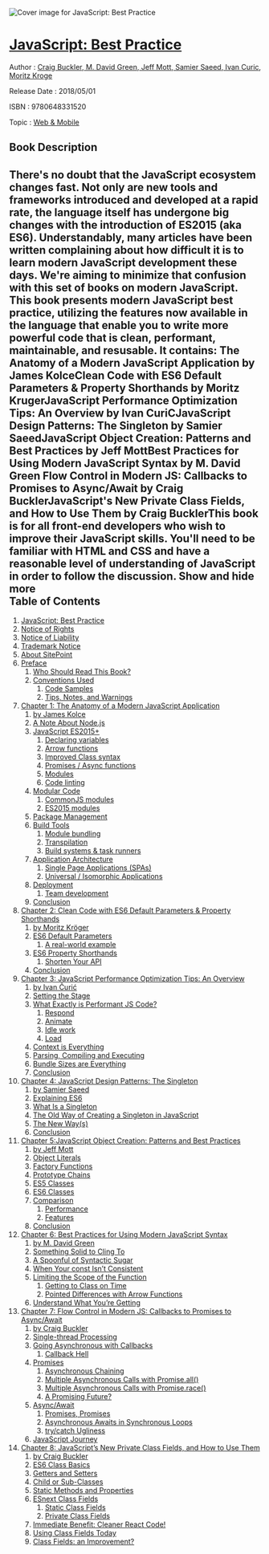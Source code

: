 ![Cover image for JavaScript: Best Practice](https://imgdetail.ebookreading.net/cover/cover/web_mobile/EB9780648331520.jpg)

[JavaScript: Best Practice](https://ebookreading.net/view/book/JavaScript%3A+Best+Practice-EB9780648331520_1.html "JavaScript: Best Practice")
====================================================================================================================

Author : [Craig Buckler](https://ebookreading.net/search/author/Craig+Buckler),[ M. David Green](https://ebookreading.net/search/author/+M.+David+Green),[ Jeff Mott](https://ebookreading.net/search/author/+Jeff+Mott),[ Samier Saeed](https://ebookreading.net/search/author/+Samier+Saeed),[ Ivan Curic](https://ebookreading.net/search/author/+Ivan+Curic),[ Moritz Kroge](https://ebookreading.net/search/author/+Moritz+Kroge)

Release Date : 2018/05/01

ISBN : 9780648331520

Topic : [Web & Mobile](https://ebookreading.net/search/category/web-mobile)

Book Description
-----------------

 There's no doubt that the JavaScript ecosystem changes fast. Not only are new tools and frameworks introduced and developed at a rapid rate, the language itself has undergone big changes with the introduction of ES2015 (aka ES6). Understandably, many articles have been written complaining about how difficult it is to learn modern JavaScript development these days. We're aiming to minimize that confusion with this set of books on modern JavaScript.
This book presents modern JavaScript best practice, utilizing the features now available in the language that enable you to write more powerful code that is clean, performant, maintainable, and resusable. It contains:
The Anatomy of a Modern JavaScript Application by James KolceClean Code with ES6 Default Parameters &amp; Property Shorthands by Moritz KrugerJavaScript Performance Optimization Tips: An Overview by Ivan CuriCJavaScript Design Patterns: The Singleton by Samier SaeedJavaScript Object Creation: Patterns and Best Practices by  Jeff MottBest Practices for Using Modern JavaScript Syntax by M. David Green Flow Control in Modern JS: Callbacks to Promises to Async/Await by Craig BucklerJavaScript's New Private Class Fields, and How to Use Them by Craig BucklerThis book is for all front-end developers who wish to improve their JavaScript skills. You'll need to be familiar with HTML and CSS and have a reasonable level of understanding of JavaScript in order to follow the discussion. 
        Show and hide more                
Table of Contents
-----------------

1. [JavaScript: Best Practice](https://ebookreading.net/view/book/JavaScript%3A+Best+Practice-EB9780648331520_1.html)
1. [Notice of Rights](https://ebookreading.net/view/book/JavaScript%3A+Best+Practice-EB9780648331520_1.html#sigil_toc_id_1)
1. [Notice of Liability](https://ebookreading.net/view/book/JavaScript%3A+Best+Practice-EB9780648331520_1.html#sigil_toc_id_2)
1. [Trademark Notice](https://ebookreading.net/view/book/JavaScript%3A+Best+Practice-EB9780648331520_1.html#sigil_toc_id_3)
1. [About SitePoint](https://ebookreading.net/view/book/JavaScript%3A+Best+Practice-EB9780648331520_1.html#sigil_toc_id_4)
1. [Preface](https://ebookreading.net/view/book/JavaScript%3A+Best+Practice-EB9780648331520_2.html)
    1. [Who Should Read This Book?](https://ebookreading.net/view/book/JavaScript%3A+Best+Practice-EB9780648331520_2.html#who-should-read-thi)
    1. [Conventions Used](https://ebookreading.net/view/book/JavaScript%3A+Best+Practice-EB9780648331520_2.html#preface-conventions)
        1. [Code Samples](https://ebookreading.net/view/book/JavaScript%3A+Best+Practice-EB9780648331520_2.html#sigil_toc_id_5)
        1. [Tips, Notes, and Warnings](https://ebookreading.net/view/book/JavaScript%3A+Best+Practice-EB9780648331520_2.html#preface-tips)
1. [Chapter 1: The Anatomy of a Modern JavaScript Application](https://ebookreading.net/view/book/JavaScript%3A+Best+Practice-EB9780648331520_3.html)
    1. [by James Kolce](https://ebookreading.net/view/book/JavaScript%3A+Best+Practice-EB9780648331520_3.html#sigil_toc_id_6)
    1. [A Note About Node.js](https://ebookreading.net/view/book/JavaScript%3A+Best+Practice-EB9780648331520_3.html#anoteaboutnodejs)
    1. [JavaScript ES2015+](https://ebookreading.net/view/book/JavaScript%3A+Best+Practice-EB9780648331520_3.html#javascriptes2015)
        1. [Declaring variables](https://ebookreading.net/view/book/JavaScript%3A+Best+Practice-EB9780648331520_3.html#declaringvariables)
        1. [Arrow functions](https://ebookreading.net/view/book/JavaScript%3A+Best+Practice-EB9780648331520_3.html#arrowfunctions)
        1. [Improved Class syntax](https://ebookreading.net/view/book/JavaScript%3A+Best+Practice-EB9780648331520_3.html#improvedclasssyntax)
        1. [Promises / Async functions](https://ebookreading.net/view/book/JavaScript%3A+Best+Practice-EB9780648331520_3.html#promisesasyncfuncti)
        1. [Modules](https://ebookreading.net/view/book/JavaScript%3A+Best+Practice-EB9780648331520_3.html#modules)
        1. [Code linting](https://ebookreading.net/view/book/JavaScript%3A+Best+Practice-EB9780648331520_3.html#codelinting)
    1. [Modular Code](https://ebookreading.net/view/book/JavaScript%3A+Best+Practice-EB9780648331520_3.html#modularcode)
        1. [CommonJS modules](https://ebookreading.net/view/book/JavaScript%3A+Best+Practice-EB9780648331520_3.html#commonjsmodules)
        1. [ES2015 modules](https://ebookreading.net/view/book/JavaScript%3A+Best+Practice-EB9780648331520_3.html#es2015modules)
    1. [Package Management](https://ebookreading.net/view/book/JavaScript%3A+Best+Practice-EB9780648331520_3.html#packagemanagement)
    1. [Build Tools](https://ebookreading.net/view/book/JavaScript%3A+Best+Practice-EB9780648331520_3.html#buildtools)
        1. [Module bundling](https://ebookreading.net/view/book/JavaScript%3A+Best+Practice-EB9780648331520_3.html#modulebundling)
        1. [Transpilation](https://ebookreading.net/view/book/JavaScript%3A+Best+Practice-EB9780648331520_3.html#transpilation)
        1. [Build systems &amp; task runners](https://ebookreading.net/view/book/JavaScript%3A+Best+Practice-EB9780648331520_3.html#buildsystemstaskrun)
    1. [Application Architecture](https://ebookreading.net/view/book/JavaScript%3A+Best+Practice-EB9780648331520_3.html#applicationarchitec)
        1. [Single Page Applications (SPAs)](https://ebookreading.net/view/book/JavaScript%3A+Best+Practice-EB9780648331520_3.html#singlepageapplicati)
        1. [Universal / Isomorphic Applications](https://ebookreading.net/view/book/JavaScript%3A+Best+Practice-EB9780648331520_3.html#universalisomorphic)
    1. [Deployment](https://ebookreading.net/view/book/JavaScript%3A+Best+Practice-EB9780648331520_3.html#deployment)
        1. [Team development](https://ebookreading.net/view/book/JavaScript%3A+Best+Practice-EB9780648331520_3.html#teamdevelopment)
    1. [Conclusion](https://ebookreading.net/view/book/JavaScript%3A+Best+Practice-EB9780648331520_3.html#conclusion)
1. [Chapter 2: Clean Code with ES6 Default Parameters &amp; Property Shorthands](https://ebookreading.net/view/book/JavaScript%3A+Best+Practice-EB9780648331520_4.html)
    1. [by Moritz Kröger](https://ebookreading.net/view/book/JavaScript%3A+Best+Practice-EB9780648331520_4.html#sigil_toc_id_7)
    1. [ES6 Default Parameters](https://ebookreading.net/view/book/JavaScript%3A+Best+Practice-EB9780648331520_4.html#defaultparameters)
        1. [A real-world example](https://ebookreading.net/view/book/JavaScript%3A+Best+Practice-EB9780648331520_4.html#arealworldexample)
    1. [ES6 Property Shorthands](https://ebookreading.net/view/book/JavaScript%3A+Best+Practice-EB9780648331520_4.html#propertyshorthands)
        1. [Shorten Your API](https://ebookreading.net/view/book/JavaScript%3A+Best+Practice-EB9780648331520_4.html#shortenyourapi)
    1. [Conclusion](https://ebookreading.net/view/book/JavaScript%3A+Best+Practice-EB9780648331520_4.html#conclusion)
1. [Chapter 3: JavaScript Performance Optimization Tips: An Overview](https://ebookreading.net/view/book/JavaScript%3A+Best+Practice-EB9780648331520_5.html)
    1. [by Ivan Čurić](https://ebookreading.net/view/book/JavaScript%3A+Best+Practice-EB9780648331520_5.html#sigil_toc_id_8)
    1. [Setting the Stage](https://ebookreading.net/view/book/JavaScript%3A+Best+Practice-EB9780648331520_5.html#settingthestage)
    1. [What Exactly is Performant JS Code?](https://ebookreading.net/view/book/JavaScript%3A+Best+Practice-EB9780648331520_5.html#whatexactlyisperfor)
        1. [Respond](https://ebookreading.net/view/book/JavaScript%3A+Best+Practice-EB9780648331520_5.html#respond)
        1. [Animate](https://ebookreading.net/view/book/JavaScript%3A+Best+Practice-EB9780648331520_5.html#animate)
        1. [Idle work](https://ebookreading.net/view/book/JavaScript%3A+Best+Practice-EB9780648331520_5.html#idlework)
        1. [Load](https://ebookreading.net/view/book/JavaScript%3A+Best+Practice-EB9780648331520_5.html#load)
    1. [Context is Everything](https://ebookreading.net/view/book/JavaScript%3A+Best+Practice-EB9780648331520_5.html#contextiseverything)
    1. [Parsing, Compiling and Executing](https://ebookreading.net/view/book/JavaScript%3A+Best+Practice-EB9780648331520_5.html#parsingcompilingand)
    1. [Bundle Sizes are Everything](https://ebookreading.net/view/book/JavaScript%3A+Best+Practice-EB9780648331520_5.html#bundlesizesareevery)
    1. [Conclusion](https://ebookreading.net/view/book/JavaScript%3A+Best+Practice-EB9780648331520_5.html#conclusion)
1. [Chapter 4: JavaScript Design Patterns: The Singleton](https://ebookreading.net/view/book/JavaScript%3A+Best+Practice-EB9780648331520_6.html)
    1. [by Samier Saeed](https://ebookreading.net/view/book/JavaScript%3A+Best+Practice-EB9780648331520_6.html#sigil_toc_id_9)
    1. [Explaining ES6](https://ebookreading.net/view/book/JavaScript%3A+Best+Practice-EB9780648331520_6.html#explaininges6)
    1. [What Is a Singleton](https://ebookreading.net/view/book/JavaScript%3A+Best+Practice-EB9780648331520_6.html#whatisasingleton)
    1. [The Old Way of Creating a Singleton in JavaScript](https://ebookreading.net/view/book/JavaScript%3A+Best+Practice-EB9780648331520_6.html#theoldwayofcreating)
    1. [The New Way(s)](https://ebookreading.net/view/book/JavaScript%3A+Best+Practice-EB9780648331520_6.html#thenewways)
    1. [Conclusion](https://ebookreading.net/view/book/JavaScript%3A+Best+Practice-EB9780648331520_6.html#thoughtshatemail)
1. [Chapter 5:JavaScript Object Creation: Patterns and Best Practices](https://ebookreading.net/view/book/JavaScript%3A+Best+Practice-EB9780648331520_7.html)
    1. [by Jeff Mott](https://ebookreading.net/view/book/JavaScript%3A+Best+Practice-EB9780648331520_7.html#sigil_toc_id_10)
    1. [Object Literals](https://ebookreading.net/view/book/JavaScript%3A+Best+Practice-EB9780648331520_7.html#objectliterals)
    1. [Factory Functions](https://ebookreading.net/view/book/JavaScript%3A+Best+Practice-EB9780648331520_7.html#factoryfunctions)
    1. [Prototype Chains](https://ebookreading.net/view/book/JavaScript%3A+Best+Practice-EB9780648331520_7.html#prototypechains)
    1. [ES5 Classes](https://ebookreading.net/view/book/JavaScript%3A+Best+Practice-EB9780648331520_7.html#es5classes)
    1. [ES6 Classes](https://ebookreading.net/view/book/JavaScript%3A+Best+Practice-EB9780648331520_7.html#es6classes)
    1. [Comparison](https://ebookreading.net/view/book/JavaScript%3A+Best+Practice-EB9780648331520_7.html#comparison)
        1. [Performance](https://ebookreading.net/view/book/JavaScript%3A+Best+Practice-EB9780648331520_7.html#performance)
        1. [Features](https://ebookreading.net/view/book/JavaScript%3A+Best+Practice-EB9780648331520_7.html#features)
    1. [Conclusion](https://ebookreading.net/view/book/JavaScript%3A+Best+Practice-EB9780648331520_7.html#conclusion)
1. [Chapter 6: Best Practices for Using Modern JavaScript Syntax](https://ebookreading.net/view/book/JavaScript%3A+Best+Practice-EB9780648331520_8.html)
    1. [by M. David Green](https://ebookreading.net/view/book/JavaScript%3A+Best+Practice-EB9780648331520_8.html#sigil_toc_id_11)
    1. [Something Solid to Cling To](https://ebookreading.net/view/book/JavaScript%3A+Best+Practice-EB9780648331520_8.html#somethingsolidtocli)
    1. [A Spoonful of Syntactic Sugar](https://ebookreading.net/view/book/JavaScript%3A+Best+Practice-EB9780648331520_8.html#aspoonfulofsyntacti)
    1. [When Your const Isn’t Consistent](https://ebookreading.net/view/book/JavaScript%3A+Best+Practice-EB9780648331520_8.html#whenyourconstisntco)
    1. [Limiting the Scope of the Function](https://ebookreading.net/view/book/JavaScript%3A+Best+Practice-EB9780648331520_8.html#limitingthescopeoft)
        1. [Getting to Class on Time](https://ebookreading.net/view/book/JavaScript%3A+Best+Practice-EB9780648331520_8.html#gettingtoclassontim)
        1. [Pointed Differences with Arrow Functions](https://ebookreading.net/view/book/JavaScript%3A+Best+Practice-EB9780648331520_8.html#pointeddifferencesw)
    1. [Understand What You’re Getting](https://ebookreading.net/view/book/JavaScript%3A+Best+Practice-EB9780648331520_8.html#understandwhatyoure)
1. [Chapter 7: Flow Control in Modern JS: Callbacks to Promises to Async/Await](https://ebookreading.net/view/book/JavaScript%3A+Best+Practice-EB9780648331520_9.html)
    1. [by Craig Buckler](https://ebookreading.net/view/book/JavaScript%3A+Best+Practice-EB9780648331520_9.html#sigil_toc_id_12)
    1. [Single-thread Processing](https://ebookreading.net/view/book/JavaScript%3A+Best+Practice-EB9780648331520_9.html#singlethreadprocess)
    1. [Going Asynchronous with Callbacks](https://ebookreading.net/view/book/JavaScript%3A+Best+Practice-EB9780648331520_9.html#goingasynchronouswi)
        1. [Callback Hell](https://ebookreading.net/view/book/JavaScript%3A+Best+Practice-EB9780648331520_9.html#callbackhell)
    1. [Promises](https://ebookreading.net/view/book/JavaScript%3A+Best+Practice-EB9780648331520_9.html#promises)
        1. [Asynchronous Chaining](https://ebookreading.net/view/book/JavaScript%3A+Best+Practice-EB9780648331520_9.html#asynchronouschainin)
        1. [Multiple Asynchronous Calls with Promise.all()](https://ebookreading.net/view/book/JavaScript%3A+Best+Practice-EB9780648331520_9.html#multipleasynchronou)
        1. [Multiple Asynchronous Calls with Promise.race()](https://ebookreading.net/view/book/JavaScript%3A+Best+Practice-EB9780648331520_9.html#multipleasynchronou)
        1. [A Promising Future?](https://ebookreading.net/view/book/JavaScript%3A+Best+Practice-EB9780648331520_9.html#apromisingfuture)
    1. [Async/Await](https://ebookreading.net/view/book/JavaScript%3A+Best+Practice-EB9780648331520_9.html#asyncawait)
        1. [Promises, Promises](https://ebookreading.net/view/book/JavaScript%3A+Best+Practice-EB9780648331520_9.html#promisespromises)
        1. [Asynchronous Awaits in Synchronous Loops](https://ebookreading.net/view/book/JavaScript%3A+Best+Practice-EB9780648331520_9.html#asynchronousawaitsi)
        1. [try/catch Ugliness](https://ebookreading.net/view/book/JavaScript%3A+Best+Practice-EB9780648331520_9.html#trycatchugliness)
    1. [JavaScript Journey](https://ebookreading.net/view/book/JavaScript%3A+Best+Practice-EB9780648331520_9.html#javascriptjourney)
1. [Chapter 8: JavaScript’s New Private Class Fields, and How to Use Them](https://ebookreading.net/view/book/JavaScript%3A+Best+Practice-EB9780648331520_10.html)
    1. [by Craig Buckler](https://ebookreading.net/view/book/JavaScript%3A+Best+Practice-EB9780648331520_10.html#sigil_toc_id_13)
    1. [ES6 Class Basics](https://ebookreading.net/view/book/JavaScript%3A+Best+Practice-EB9780648331520_10.html#es6classbasics)
    1. [Getters and Setters](https://ebookreading.net/view/book/JavaScript%3A+Best+Practice-EB9780648331520_10.html#gettersandsetters)
    1. [Child or Sub-Classes](https://ebookreading.net/view/book/JavaScript%3A+Best+Practice-EB9780648331520_10.html#childorsubclasses)
    1. [Static Methods and Properties](https://ebookreading.net/view/book/JavaScript%3A+Best+Practice-EB9780648331520_10.html#staticmethodsandpro)
    1. [ESnext Class Fields](https://ebookreading.net/view/book/JavaScript%3A+Best+Practice-EB9780648331520_10.html#esnextclassfields)
        1. [Static Class Fields](https://ebookreading.net/view/book/JavaScript%3A+Best+Practice-EB9780648331520_10.html#staticclassfields)
        1. [Private Class Fields](https://ebookreading.net/view/book/JavaScript%3A+Best+Practice-EB9780648331520_10.html#privateclassfields)
    1. [Immediate Benefit: Cleaner React Code!](https://ebookreading.net/view/book/JavaScript%3A+Best+Practice-EB9780648331520_10.html#immediatebenefitcle)
    1. [Using Class Fields Today](https://ebookreading.net/view/book/JavaScript%3A+Best+Practice-EB9780648331520_10.html#usingclassfieldstod)
    1. [Class Fields: an Improvement?](https://ebookreading.net/view/book/JavaScript%3A+Best+Practice-EB9780648331520_10.html#classfieldsanimprov)
